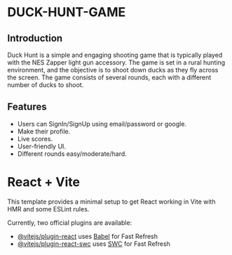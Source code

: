 # DUCK-HUNT-GAME

## Introduction
Duck Hunt is a simple and engaging shooting game that is typically played with the NES Zapper light gun accessory. The game is set in a rural hunting environment, and the objective is to shoot down ducks as they fly across the screen. The game consists of several rounds, each with a different number of ducks to shoot.

## Features
- Users can SignIn/SignUp using email/password or google.
- Make their profile.
- Live scores.
- User-friendly UI.
- Different rounds easy/moderate/hard.

# React + Vite

This template provides a minimal setup to get React working in Vite with HMR and some ESLint rules.

Currently, two official plugins are available:

- [@vitejs/plugin-react](https://github.com/vitejs/vite-plugin-react/blob/main/packages/plugin-react/README.md) uses [Babel](https://babeljs.io/) for Fast Refresh
- [@vitejs/plugin-react-swc](https://github.com/vitejs/vite-plugin-react-swc) uses [SWC](https://swc.rs/) for Fast Refresh
